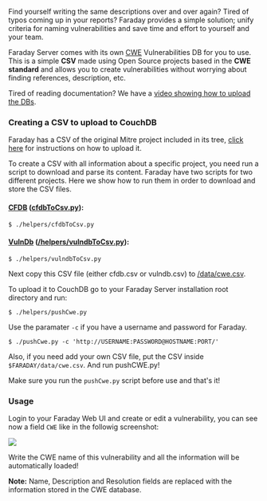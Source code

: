 Find yourself writing the same descriptions over and over again? Tired of typos coming up in your reports? Faraday provides a simple solution; unify criteria for naming vulnerabilities and save time and effort to yourself and your team.

Faraday Server comes with its own [CWE](https://cwe.mitre.org/) Vulnerabilities DB for you to use. This is a simple **CSV** made using Open Source projects based in the **CWE standard** and allows you to create vulnerabilities without worrying about finding references, description, etc.

Tired of reading documentation? We have a [video showing how to upload the DBs](https://www.youtube.com/watch?v=o5uSS6yzvCo).

### Creating a CSV to upload to CouchDB

Faraday has a CSV of the original Mitre project included in its tree, [click here](#pushcwe) for instructions on how to upload it.

To create a CSV with all information about a specific project, you need run a script to download and parse its content.
Faraday have two scripts for two different projects. Here we show how to run them in order to download and store the CSV files.

#### [CFDB](https://github.com/mubix/cfdb) ([cfdbToCsv.py](/helpers/cfdbToCsv.py)):

    $ ./helpers/cfdbToCsv.py

#### [VulnDb](https://github.com/vulndb/data) ([/helpers/vulndbToCsv.py](vulndbToCsv.py)):

    $ ./helpers/vulndbToCsv.py

Next copy this CSV file (either cfdb.csv or vulndb.csv) to [/data/cwe.csv](data/cwe.csv).

<a name="pushcwe"></a>
To upload it to CouchDB go to your Faraday Server installation root directory and run:

    $ ./helpers/pushCwe.py

Use the paramater `-c` if you have a username and password for Faraday.

    $ ./pushCwe.py -c 'http://USERNAME:PASSWORD@HOSTNAME:PORT/'

Also, if you need add your own CSV file, put the CSV inside `$FARADAY/data/cwe.csv`. And run pushCWE.py!

Make sure you run the `pushCwe.py` script before use and that's it!

### Usage

Login to your Faraday Web UI and create or edit a vulnerability, you can see now a field `CWE` like in the followig screenshot:

![](https://raw.githubusercontent.com/wiki/infobyte/faraday/images/CweDb.png)

Write the CWE name of this vulnerability and all the information will be automatically loaded!

**Note:** Name, Description and Resolution fields are replaced with the information stored in the CWE database.
